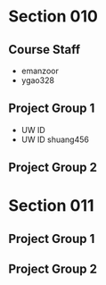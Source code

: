 # Section 010

## Course Staff

   * emanzoor
   * ygao328

## Project Group 1

   * UW ID
   * UW ID
shuang456
## Project Group 2

# Section 011

## Project Group 1

## Project Group 2
